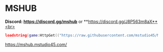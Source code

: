 # MSHUB
**Discord: https://discord.gg/mshub** or **https://discord.gg/J8P563m8aX**<br>
```lua
loadstring(game:HttpGet(("https://raw.githubusercontent.com/mstudio45/MSDOORS/main/MSHUB_Loader.lua"),true))()
```
https://mshub.mstudio45.com/
